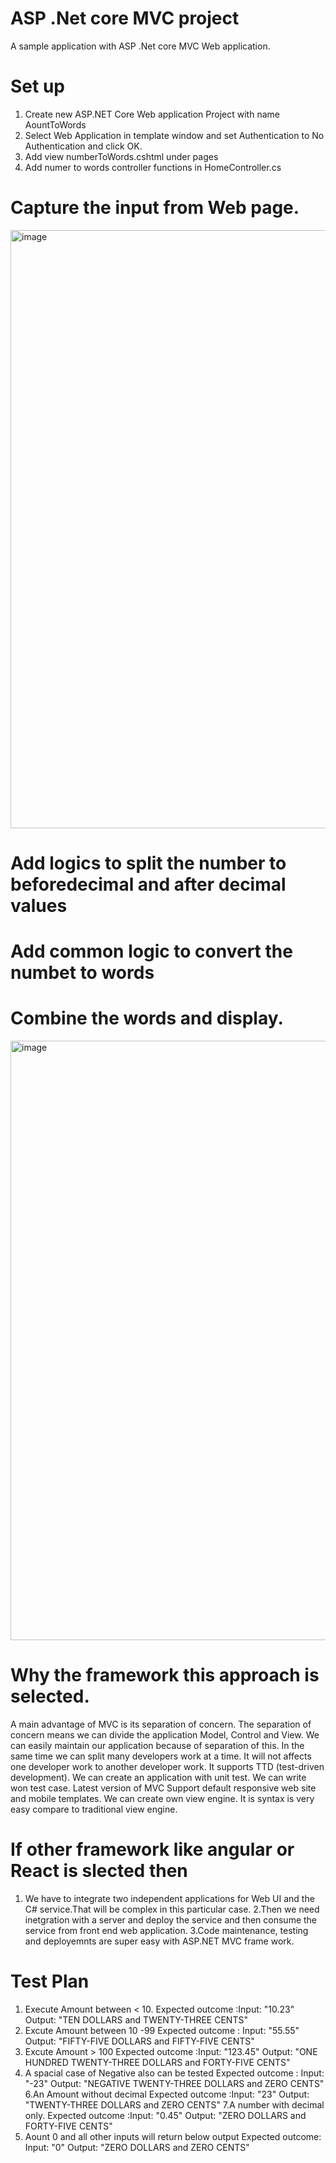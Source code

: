 # ASP .Net core MVC project

A sample application with ASP .Net core MVC Web application.

# Set up
1. Create new ASP.NET Core Web application Project with name AountToWords
2. Select Web Application in template window and set Authentication to No Authentication and click OK.
3. Add view numberToWords.cshtml under pages
4. Add numer to words controller functions in HomeController.cs

# Capture the input from Web page.

<img width="957" alt="image" src="https://github.com/user-attachments/assets/d00f1ca1-9c1e-45e4-a25e-5e0eb06a1465">

# Add logics to split the number to beforedecimal and after decimal values
# Add common logic to convert the numbet to words
# Combine the words and display.

<img width="959" alt="image" src="https://github.com/user-attachments/assets/84b93723-743f-47f1-9f79-8dc3c4976eab">

# Why the framework this approach is selected.
A main advantage of MVC is its separation of concern. The separation of concern means we can divide the application Model, Control and View.
We can easily maintain our application because of separation of this.
In the same time we can split many developers work at a time. It  will not affects  one developer work to another developer work. 
It supports TTD (test-driven development). We can create an application with unit test. We can write won test case.
Latest version of MVC Support default responsive web site and mobile templates.
We can create own view engine. It is syntax is very easy compare to traditional view engine.

# If other framework like angular or React is slected then 
1. We have to integrate two independent applications for Web UI and the C# service.That will be complex in this particular case.
2.Then we need inetgration with a server and deploy the service and then consume the service from front end web application.
3.Code maintenance, testing and deployemnts are super easy with ASP.NET MVC frame work.
 
# Test Plan
1. Execute Amount between < 10.
   Expected outcome :Input: "10.23"
                     Output: "TEN DOLLARS and TWENTY-THREE CENTS"
3. Excute Amount between 10 -99
    Expected outcome : Input: "55.55"
                       Output: "FIFTY-FIVE DOLLARS and FIFTY-FIVE CENTS"
4. Excute Amount > 100
   Expected outcome :Input: "123.45"
                     Output: "ONE HUNDRED TWENTY-THREE DOLLARS and FORTY-FIVE CENTS"
5. A spacial case of Negative also can be tested
   Expected outcome : Input: "-23"
                     Output: "NEGATIVE TWENTY-THREE DOLLARS and ZERO CENTS"
6.An Amount without decimal
 Expected outcome :Input: "23"
                   Output: "TWENTY-THREE DOLLARS and ZERO CENTS"
7.A number with decimal only.
Expected outcome :Input: "0.45"
                  Output: "ZERO DOLLARS and FORTY-FIVE CENTS"
8. Aount 0 and all other inputs will return below output
 Expected outcome:  Input: "0"
                   Output: "ZERO DOLLARS and ZERO CENTS"
